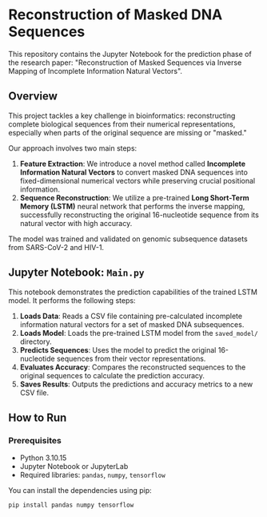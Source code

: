 # Reconstruction of Masked DNA Sequences

This repository contains the Jupyter Notebook for the prediction phase of the research paper: "Reconstruction of Masked Sequences via Inverse Mapping of Incomplete Information Natural Vectors".

## Overview

This project tackles a key challenge in bioinformatics: reconstructing complete biological sequences from their numerical representations, especially when parts of the original sequence are missing or "masked."

Our approach involves two main steps:
1.  **Feature Extraction**: We introduce a novel method called **Incomplete Information Natural Vectors** to convert masked DNA sequences into fixed-dimensional numerical vectors while preserving crucial positional information.
2.  **Sequence Reconstruction**: We utilize a pre-trained **Long Short-Term Memory (LSTM)** neural network that performs the inverse mapping, successfully reconstructing the original 16-nucleotide sequence from its natural vector with high accuracy.

The model was trained and validated on genomic subsequence datasets from SARS-CoV-2 and HIV-1.

## Jupyter Notebook: `Main.py`

This notebook demonstrates the prediction capabilities of the trained LSTM model. It performs the following steps:

1.  **Loads Data**: Reads a CSV file containing pre-calculated incomplete information natural vectors for a set of masked DNA subsequences.
2.  **Loads Model**: Loads the pre-trained LSTM model from the `saved_model/` directory.
3.  **Predicts Sequences**: Uses the model to predict the original 16-nucleotide sequences from their vector representations.
4.  **Evaluates Accuracy**: Compares the reconstructed sequences to the original sequences to calculate the prediction accuracy.
5.  **Saves Results**: Outputs the predictions and accuracy metrics to a new CSV file.

## How to Run

### Prerequisites

- Python 3.10.15
- Jupyter Notebook or JupyterLab
- Required libraries: `pandas`, `numpy`, `tensorflow`

You can install the dependencies using pip:
```bash
pip install pandas numpy tensorflow
